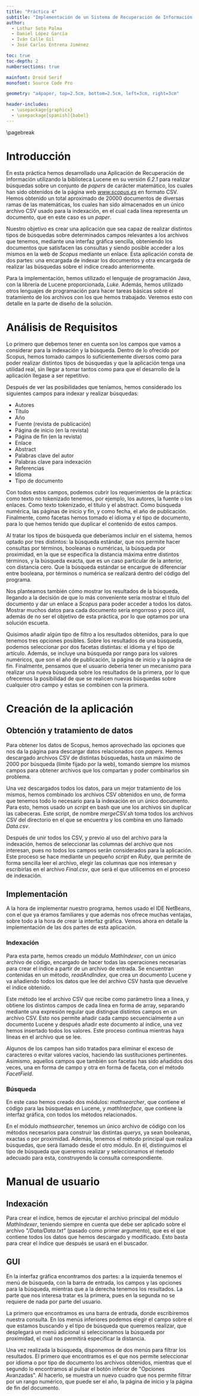 ```yaml
---
title: "Práctica 4"
subtitle: "Implementación de un Sistema de Recuperación de Información utilizando Lucene"
author:
  - Lothar Soto Palma
  - Daniel López García
  - Iván Calle Gil
  - José Carlos Entrena Jiménez

toc: true
toc-depth: 2
numbersections: true

mainfont: Droid Serif
monofont: Source Code Pro

geometry: "a4paper, top=2.5cm, bottom=2.5cm, left=3cm, right=3cm"

header-includes:
  - \usepackage{graphicx}
  - \usepackage[spanish]{babel}
---
```

\pagebreak

# Introducción

En esta práctica hemos desarrollado una Aplicación de Recuperación de Información utilizando la biblioteca Lucene en su versión _6.2.1_ para realizar búsquedas sobre un conjunto de _papers_ de carácter matemático, los cuales han sido obtenidos de la página web *www.scopus.es* en formato CSV. Hemos obtenido un total aproximado de 20000 documentos de diversas ramas de las matemáticas, los cuales han sido almacenados en un único archivo CSV usado para la indexación, en el cual cada línea representa un documento, que en este caso es un _paper_.

Nuestro objetivo es crear una aplicación que sea capaz de realizar distintos tipos de búsquedas sobre determinados campos relevantes a los archivos que tenemos, mediante una interfaz gráfica sencilla, obteniendo los documentos que satisfacen las consultas y siendo posible acceder a los mismos en la web de _Scopus_ mediante un enlace. Esta aplicación consta de dos partes: una encargada de indexar los documentos y otra encargada de realizar las búsquedas sobre el índice creado anteriormente.

Para la implementación, hemos utilizado el lenguaje de programación Java, con la librería de Lucene proporcionada, _Luke_. Además, hemos utilizado otros lenguajes de programación para hacer tareas básicas sobre el tratamiento de los archivos con los que hemos trabajado. Veremos esto con detalle en la parte de diseño de la solución.


# Análisis de Requisitos

Lo primero que debemos tener en cuenta son los campos que vamos a considerar para la indexación y la búsqueda. Dentro de lo ofrecido por Scopus, hemos tomado campos lo suficientemente diversos como para poder realizar distintos tipos de búsquedas y que la aplicación tenga una utilidad real, sin llegar a tomar tantos como para que el desarrollo de la aplicación llegase a ser repetitivo.

Después de ver las posibilidades que teníamos, hemos considerado los siguientes campos para indexar y realizar búsquedas:

* Autores
* Título
* Año
* Fuente (revista de publicación)
* Página de inicio (en la revista)
* Página de fin (en la revista)
* Enlace
* Abstract
* Palabras clave del autor
* Palabras clave para indexación
* Referencias
* Idioma
* Tipo de documento

Con todos estos campos, podemos cubrir los requerimientos de la práctica: como texto no tokenizado tenemos, por ejemplo, los autores, la fuente o los enlaces. Como texto tokenizado, el título y el abstract. Como búsqueda numérica, las páginas de inicio y fin, y como fecha, el año de publicación. Finalmente, como facetas hemos tomado el idioma y el tipo de documento, para lo que hemos tenido que duplicar el contenido de estos campos.

Al tratar los tipos de búsqueda que deberíamos incluir en el sistema, hemos optado por tres distintos: la búsqueda estándar, que nos permite hacer consultas por términos, booleanas o numéricas, la búsqueda por proximidad, en la que se especifica la distancia máxima entre distintos términos, y la búsqueda exacta, que es un caso particular de la anterior, con distancia cero. Que la búsqueda estándar se encargue de diferenciar entre booleana, por términos o numérica se realizará dentro del código del programa.

Nos planteamos también cómo mostrar los resultados de la búsqueda, llegando a la decisión de que lo más conveniente sería mostrar el título del documento y dar un enlace a _Scopus_ para poder acceder a todos los datos. Mostrar muchos datos para cada documento sería engorroso y poco útil, además de no ser el objetivo de esta práctica, por lo que optamos por una solución escueta.

Quisimos añadir algún tipo de filtro a los resultados obtenidos, para lo que tenemos tres opciones posibles. Sobre los resultados de una búsqueda, podemos seleccionar por dos facetas distintas: el idioma y el tipo de artículo. Además, se incluye una búsqueda por rango para los valores numéricos, que son el año de publicación, la página de inicio y la página de fin. Finalmente, pensamos que el usuario debería tener un mecanismo para realizar una nueva búsqueda sobre los resultados de la primera, por lo que ofrecemos la posibilidad de que se realicen nuevas búsquedas sobre cualquier otro campo y estas se combinen con la primera.

# Creación de la aplicación

## Obtención y tratamiento de datos

Para obtener los datos de Scopus, hemos aprovechado las opciones que nos da la página para descargar datos relacionados con _papers_. Hemos descargado archivos CSV de distintas búsquedas, hasta un máximo de 2000 por búsqueda (límite fijado por la web), tomando siempre los mismos campos para obtener archivos que los compartan y poder combinarlos sin problema.

Una vez descargados todos los datos, para un mejor tratamiento de los mismos, hemos combinado los archivos CSV obtenidos en uno, de forma que tenemos todo lo necesario para la indexación en un único documento. Para esto, hemos usado un _script_ en bash que une los archivos sin duplicar las cabeceras. Este script, de nombre _mergeCSV.sh_ toma todos los archivos CSV del directorio en el que se encuentra y los combina en uno llamado _Data.csv_.

Después de unir todos los CSV, y previo al uso del archivo para la indexación, hemos de seleccionar las columnas del archivo que nos interesan, pues no todos los campos serán considerados para la aplicación. Este proceso se hace mediante un pequeño _script_ en _Ruby_, que permite de forma sencilla leer el archivo, elegir las columnas que nos interesan y escribirlas en el archivo _Final.csv_, que será el que utilicemos en el proceso de indexación.

## Implementación

A la hora de implementar nuestro programa, hemos usado el IDE NetBeans, con el que ya éramos familiares y que además nos ofrece muchas ventajas, sobre todo a la hora de crear la interfaz gráfica. Vemos ahora en detalle la implementación de las dos partes de esta aplicación.

### Indexación

Para esta parte, hemos creado un módulo *MathIndexer*, con un único archivo de código, encargado de hacer todas las operaciones necesarias para crear el índice a partir de un archivo de entrada. Se encuentran contenidas en un método, _readAndIndex_, que crea un documento Lucene y va añadiendo todos los datos que lee del archivo CSV hasta que devuelve el índice obtenido.

Este método lee el archivo CSV que recibe como parámetro línea a línea, y obtiene los distintos campos de cada línea en forma de array, separando mediante una expresión regular que distingue distintos campos en un archivo CSV. Esto nos permite añadir cada campo secuencialmente a un documento Lucene y después añadir este documento al índice, una vez hemos insertado todos los valores. Este proceso continua mientras haya líneas en el archivo que se lee.

Algunos de los campos han sido tratados para eliminar el exceso de caracteres o evitar valores vacíos, haciendo las sustituciones pertinentes. Asimismo, aquellos campos que también son facetas has sido añadidos dos veces, una en forma de campo y otra en forma de faceta, con el método _FacetField_.

### Búsqueda

En este caso hemos creado dos módulos: _mathsearcher_, que contiene el código para las búsquedas en Lucene, y _mathInterface_, que contiene la interfaz gráfica, con todos los métodos relacionados.

En el módulo _mathsearcher_, tenemos un único archivo de código con los métodos necesarios para construir las distintas _querys_, ya sean booleanas, exactas o por proximidad. Además, tenemos el método principal que realiza búsquedas, que será llamado desde el otro módulo. En él, distinguimos el tipo de búsqueda que queremos realizar y seleccionamos el ḿetodo adecuado para esta, construyendo la consulta correspondiente.


# Manual de usuario

## Indexación

Para crear el índice, hemos de ejecutar el archivo principal del módulo *MathIndexer*, teniendo siempre en cuenta que debe ser aplicado sobre el archivo _"/Data/Data.txt"_ (pasado como primer argumento), que es el que contiene todos los datos que hemos descargado y modificado. Esto basta para crear el índice que después se usará en el buscador.

## GUI

En la interfaz gráfica encontramos dos partes: a la izquierda tenemos el menú de búsqueda, con la barra de entrada, los campos y las opciones para la búsqueda, mientras que a la derecha tenemos los resultados. La parte que nos interesa tratar es la primera, pues en la segunda no se requiere de nada por parte del usuario.

La primero que encontramos es una barra de entrada, donde escribiremos nuestra consulta. En los menús inferiores podemos elegir el campo sobre el que estamos buscando y el tipo de búsqueda que queremos realizar, que desplegará un menú adicional si seleccionamos la búsqueda por proximidad, el cual nos permitirá especificar la distancia.

Una vez realizada la búsqueda, disponemos de dos menús para filtrar los resultados. El primero que encontramos es el que nos permite seleccionar por idioma o por tipo de documento los archivos obtenidos, mientras que el segundo lo encontramos al pulsar el botón inferior de "Opciones Avanzadas". Al hacerlo, se muestra un nuevo cuadro que nos permite filtrar por un rango numérico, que puede ser el año, la página de inicio y la página de fin del documento.

